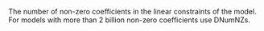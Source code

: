 The number of non-zero coefficients in the linear constraints of the model. For models with more than 2 billion non-zero
coefficients use DNumNZs.